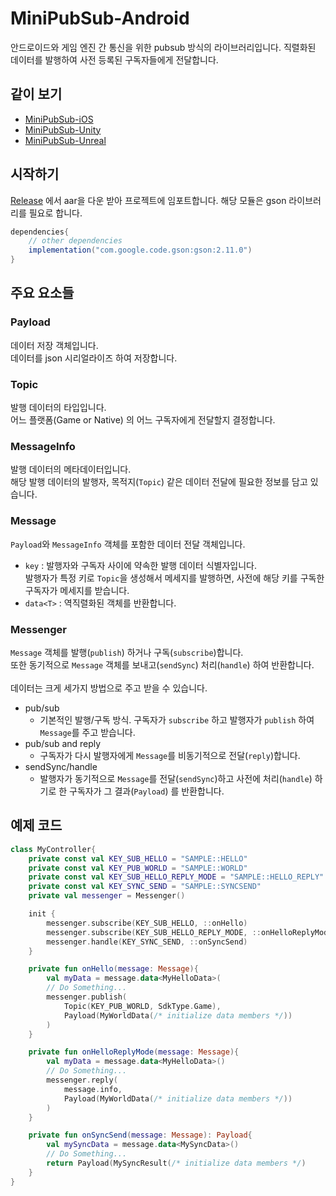 # MiniPubSub-Android
안드로이드와 게임 엔진 간 통신을 위한 pubsub 방식의 라이브러리입니다.
직렬화된 데이터를 발행하여 사전 등록된 구독자들에게 전달합니다.

## 같이 보기
- [MiniPubSub-iOS](https://github.com/minisdk/MiniPubSub-iOS)
- [MiniPubSub-Unity](https://github.com/minisdk/MiniPubSub-Unity)
- [MiniPubSub-Unreal](https://github.com/minisdk/MiniPubSub-Unreal)

## 시작하기
[Release](https://github.com/minisdk/MiniPubSub-Android/releases) 에서 aar을 다운 받아 프로젝트에 임포트합니다.
해당 모듈은 gson 라이브러리를 필요로 합니다.
```groovy
dependencies{
    // other dependencies
    implementation("com.google.code.gson:gson:2.11.0")
}
```

## 주요 요소들

### Payload
데이터 저장 객체입니다.<br>
데이터를 json 시리얼라이즈 하여 저장합니다.

### Topic
발행 데이터의 타입입니다.<br>
어느 플랫폼(Game or Native) 의 어느 구독자에게 전달할지 결정합니다.

### MessageInfo
발행 데이터의 메타데이터입니다.<br>
해당 발행 데이터의 발행자, 목적지(`Topic`) 같은 데이터 전달에 필요한 정보를 담고 있습니다.

### Message
`Payload`와 `MessageInfo` 객체를 포함한 데이터 전달 객체입니다.<br>
- `key` : 발행자와 구독자 사이에 약속한 발행 데이터 식별자입니다.<br>
발행자가 특정 키로 `Topic`을 생성해서 메세지를 발행하면, 사전에 해당 키를 구독한 구독자가 메세지를 받습니다.
- `data<T>` : 역직렬화된 객체를 반환합니다.

### Messenger
`Message` 객체를 발행(`publish`) 하거나 구독(`subscribe`)합니다.<br>
또한 동기적으로 `Message` 객체를 보내고(`sendSync`) 처리(`handle`) 하여 반환합니다.<br><br>
데이터는 크게 세가지 방법으로 주고 받을 수 있습니다.
- pub/sub
  - 기본적인 발행/구독 방식. 구독자가 `subscribe` 하고 발행자가 `publish` 하여 `Message`를 주고 받습니다. 
- pub/sub and reply
  - 구독자가 다시 발행자에게 `Message`를 비동기적으로 전달(`reply`)합니다.
- sendSync/handle
  - 발행자가 동기적으로 `Message`를 전달(`sendSync`)하고 사전에 처리(`handle`) 하기로 한 구독자가 그 결과(`Payload`) 를 반환합니다.
 
## 예제 코드
```kotlin
class MyController{
    private const val KEY_SUB_HELLO = "SAMPLE::HELLO"
    private const val KEY_PUB_WORLD = "SAMPLE::WORLD"
    private const val KEY_SUB_HELLO_REPLY_MODE = "SAMPLE::HELLO_REPLY"
    private const val KEY_SYNC_SEND = "SAMPLE::SYNCSEND"
    private val messenger = Messenger()

    init {
        messenger.subscribe(KEY_SUB_HELLO, ::onHello)
        messenger.subscribe(KEY_SUB_HELLO_REPLY_MODE, ::onHelloReplyMode)
        messenger.handle(KEY_SYNC_SEND, ::onSyncSend)
    }

    private fun onHello(message: Message){
        val myData = message.data<MyHelloData>(
        // Do Something...
        messenger.publish(
            Topic(KEY_PUB_WORLD, SdkType.Game),
            Payload(MyWorldData(/* initialize data members */))
        )
    }

    private fun onHelloReplyMode(message: Message){
        val myData = message.data<MyHelloData>()
        // Do Something...
        messenger.reply(
            message.info,
            Payload(MyWorldData(/* initialize data members */))
        )
    }

    private fun onSyncSend(message: Message): Payload{
        val mySyncData = message.data<MySyncData>()
        // Do Something...
        return Payload(MySyncResult(/* initialize data members */)
    }
}
```
